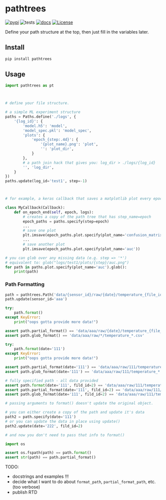 # pathtrees

[![pypi](https://badge.fury.io/py/pathtrees.svg)](https://pypi.python.org/pypi/pathtrees/)
![tests](https://github.com/beasteers/pathtrees/actions/workflows/ci.yaml/badge.svg)
[![docs](https://readthedocs.org/projects/pathtrees/badge/?version=latest)](http://pathtrees.readthedocs.io/?badge=latest)
[![License](https://img.shields.io/pypi/l/pathtrees.svg)](https://github.com/beasteers/pathtrees/blob/main/LICENSE.md)


Define your path structure at the top, then just fill in the variables later.

## Install

```bash
pip install pathtrees
```

## Usage

```python
import pathtrees as pt



# define your file structure.

# a simple ML experiment structure
paths = Paths.define('./logs', {
    '{log_id}': {
        'model.h5': 'model',
        'model_spec.pkl': 'model_spec',
        'plots': {
            'epoch_{step:.4d}': {
                '{plot_name}.png': 'plot',
                '': 'plot_dir',
            }
        },
        # a path join hack that gives you: log_dir > ./logs/{log_id}
        '', 'log_dir',
    }
})
paths.update(log_id='test1', step=-1)



# for example, a keras callback that saves a matplotlib plot every epoch

class MyCallback(Callback):
    def on_epoch_end(self, epoch, logs):
        # creates a copy of the path tree that has step_name=epoch
        epoch_paths = paths.specify(step=epoch)
        ...
        # save one plot
        plt.imsave(epoch_paths.plot.specify(plot_name='confusion_matrix'))
        ...
        # save another plot
        plt.imsave(epoch_paths.plot.specify(plot_name='auc'))

# you can glob over any missing data (e.g. step => '*')
# equivalent to: glob("logs/test1/plots/{step}/auc.png")
for path in paths.plot.specify(plot_name='auc').glob():
    print(path)
```

### Path Formatting

```python
path = pathtrees.Path('data/{sensor_id}/raw/{date}/temperature_{file_id:04d}.csv')
path.update(sensor_id='aaa')

try:
    path.format()
except KeyError: 
    print("oops gotta provide more data!")

assert path.partial_format() == 'data/aaa/raw/{date}/temperature_{file_id:04d}.csv'
assert path.glob_format() == 'data/aaa/raw/*/temperature_*.csv'

try:
    path.format(date='111')
except KeyError: 
    print("oops gotta provide more data!")

assert path.partial_format(date='111') == 'data/aaa/raw/111/temperature_{file_id:04d}.csv'
assert path.glob_format(date='111') == 'data/aaa/raw/111/temperature_*.csv'

# fully specified path - all data provided
assert path.format(date='111', fild_id=2) == 'data/aaa/raw/111/temperature_0002.csv'
assert path.partial_format(date='111', fild_id=2) == 'data/aaa/raw/111/temperature_0002.csv'
assert path.glob_format(date='111', fild_id=2) == 'data/aaa/raw/111/temperature_0002.csv'

# passing arguments to format() doesn't update the original object.

# you can either create a copy of the path and update it's data
path2 = path.specify(date='111')
# or you can update the data in place using update()
path2.update(date='222', fild_id=2)

# and now you don't need to pass that info to format()

import os

assert os.fspath(path) == path.format()
assert str(path) == path.partial_format()
```

TODO:
 - docstrings and examples !!!
 - decide what I want to do about `format_path`, `partial_format_path`, etc. (too verbose)
 - publish RTD